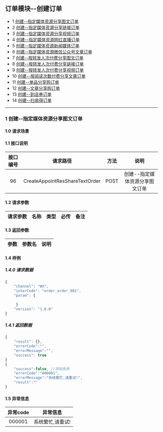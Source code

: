 ## 订单模块--创建订单
* 1 [创建--指定媒体资源分享图文订单](#1)
* 2 [创建--指定媒体资源分享链接订单](#2)
* 3 [创建--指定媒体资源分享视频订单](#3)
* 4 [创建--指定媒体资源网红直播订单](#4)
* 5 [创建--指定媒体资源新闻媒体订单](#5)
* 6 [创建--指定媒体资源微信公众号文章订单](#6)
* 7 [创建--按转发人次付费分享图文订单](#7)
* 8 [创建--按转发人次付费分享链接订单](#8)
* 9 [创建--按转发人次付费分享视频订单](#9)
* 10 [创建--按阅读次数付费分享文章订单](#10)
* 11 [创建--单品分享购订单](#11)
* 12 [创建--文章分享购订单](#12)
* 13 [创建--到店券订单](#13)
* 14 [创建--扫易得订单](#14)

***
### 1 <span id="1">创建--指定媒体资源分享图文订单</span>
#### 1.0 请求场景

#### 1.1 接口说明
|接口编号|请求路径|方法|说明|
|:--:|:---:|:--:|:--:|
|96|CreateAppointResShareTextOrder|POST|创建--指定媒体资源分享图文订单|

#### 1.2 请求参数
请求参数|名称|类型|必传|备注
|--:|:--:|:--:|:--:|:--:|


#### 1.3 返回参数
|参数 |参数名|说明 |
|:----:|:------:|:--:|

#### 1.4 样例

##### 1.4.0 请求数据
```js
{
    "channel": "WX",
    "interCode": "order_order_001",
    "param": {
	    
	 }
    "version": "1.0.0"
}
```

##### 1.4.1 返回数据
```js
{
    "result": {},
    "errorCode":"",
	"errorMessage":"",
    "success": true
}
{
	"success":false, //添加失败
	"errorCode":"000001",
	"errorMessage":"系统繁忙,请重试!",
	"result":""
}
```

#### 1.5 异常信息

|异常code |异常信息|
|:----:|:------:|
|000001|系统繁忙,请重试!|